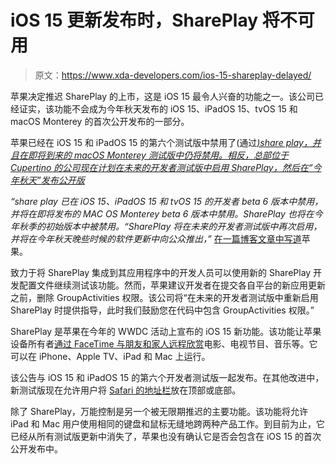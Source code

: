 # iOS 15 更新发布时，SharePlay 将不可用

> 原文：<https://www.xda-developers.com/ios-15-shareplay-delayed/>

苹果决定推迟 SharePlay 的上市，这是 iOS 15 最令人兴奋的功能之一。该公司已经证实，该功能不会成为今年秋天发布的 iOS 15、iPadOS 15、tvOS 15 和 macOS Monterey 的首次公开发布的一部分。

苹果已经在 iOS 15 和 iPadOS 15 的第六个测试版中禁用了(通过[*)share play，并且在即将到来的 macOS Monterey 测试版中仍将禁用。相反，总部位于 Cupertino 的公司现在计划在未来的开发者测试版中启用 SharePlay，然后在“今年秋天”发布公开版*](https://www.theverge.com/2021/8/17/22629165/apple-shareplay-ios-ipad-os-15-macos-delayed)

*“share play 已在 iOS 15、iPadOS 15 和 tvOS 15 的开发者 beta 6 版本中禁用，并将在即将发布的 MAC OS Monterey beta 6 版本中禁用。SharePlay 也将在今年秋季的初始版本中被禁用。“SharePlay 将在未来的开发者测试版中再次启用，并将在今年秋天晚些时候的软件更新中向公众推出，”* [在一篇博客文章中写道](https://developer.apple.com/news/?id=mxaeu6er&1629221493)苹果。

致力于将 SharePlay 集成到其应用程序中的开发人员可以使用新的 SharePlay 开发配置文件继续测试该功能。然而，苹果建议开发者在提交各自平台的新应用更新之前，删除 GroupActivities 权限。该公司将“在未来的开发者测试版中重新启用 SharePlay 时提供指导，此时我们鼓励您在代码中包含 GroupActivities 权限。”

SharePlay 是苹果在今年的 WWDC 活动上宣布的 iOS 15 新功能。该功能让苹果设备所有者[通过 FaceTime 与朋友和家人远程欣赏](https://www.xda-developers.com/ios-15-beta-1-hands-on/)电影、电视节目、音乐等。它可以在 iPhone、Apple TV、iPad 和 Mac 上运行。

该公告与 iOS 15 和 iPadOS 15 的第六个开发者测试版一起发布。在其他改进中，新测试版现在允许用户将 [Safari 的地址栏](https://www.xda-developers.com/ios-15-developer-beta-tweaks-safari-address-bar-ui/)放在顶部或底部。

除了 SharePlay，万能控制是另一个被无限期推迟的主要功能。该功能将允许 iPad 和 Mac 用户使用相同的键盘和鼠标无缝地跨两种产品工作。到目前为止，它已经从所有测试版更新中消失了，苹果也没有确认它是否会包含在 iOS 15 的首次公开发布中。